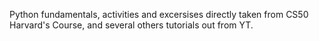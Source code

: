 Python fundamentals, activities and excersises directly taken from CS50 Harvard's Course, and several others tutorials out from YT.
